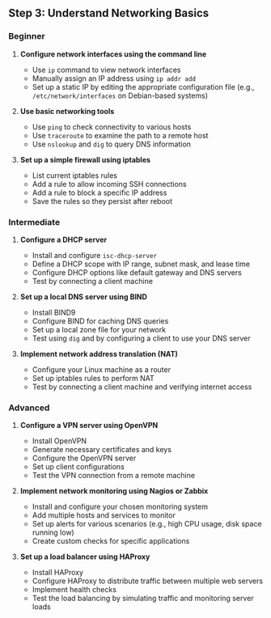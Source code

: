 ## Step 3: Understand Networking Basics

### Beginner

1. **Configure network interfaces using the command line**
   - Use `ip` command to view network interfaces
   - Manually assign an IP address using `ip addr add`
   - Set up a static IP by editing the appropriate configuration file (e.g., `/etc/network/interfaces` on Debian-based systems)

2. **Use basic networking tools**
   - Use `ping` to check connectivity to various hosts
   - Use `traceroute` to examine the path to a remote host
   - Use `nslookup` and `dig` to query DNS information

3. **Set up a simple firewall using iptables**
   - List current iptables rules
   - Add a rule to allow incoming SSH connections
   - Add a rule to block a specific IP address
   - Save the rules so they persist after reboot

### Intermediate

1. **Configure a DHCP server**
   - Install and configure `isc-dhcp-server`
   - Define a DHCP scope with IP range, subnet mask, and lease time
   - Configure DHCP options like default gateway and DNS servers
   - Test by connecting a client machine

2. **Set up a local DNS server using BIND**
   - Install BIND9
   - Configure BIND for caching DNS queries
   - Set up a local zone file for your network
   - Test using `dig` and by configuring a client to use your DNS server

3. **Implement network address translation (NAT)**
   - Configure your Linux machine as a router
   - Set up iptables rules to perform NAT
   - Test by connecting a client machine and verifying internet access

### Advanced

1. **Configure a VPN server using OpenVPN**
   - Install OpenVPN
   - Generate necessary certificates and keys
   - Configure the OpenVPN server
   - Set up client configurations
   - Test the VPN connection from a remote machine

2. **Implement network monitoring using Nagios or Zabbix**
   - Install and configure your chosen monitoring system
   - Add multiple hosts and services to monitor
   - Set up alerts for various scenarios (e.g., high CPU usage, disk space running low)
   - Create custom checks for specific applications

3. **Set up a load balancer using HAProxy**
   - Install HAProxy
   - Configure HAProxy to distribute traffic between multiple web servers
   - Implement health checks
   - Test the load balancing by simulating traffic and monitoring server loads
